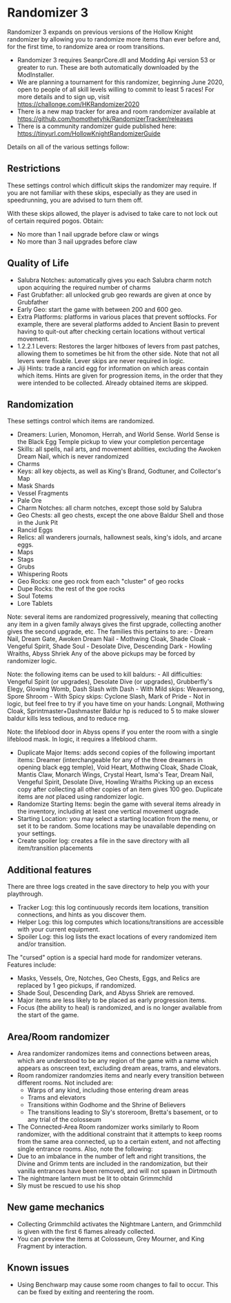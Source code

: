 # Randomizer 3

Randomizer 3 expands on previous versions of the Hollow Knight randomizer by allowing you to randomize more items than ever before and, for the first time, to randomize area or room transitions.
- Randomizer 3 requires SeanprCore.dll and Modding Api version 53 or greater to run. These are both automatically downloaded by the ModInstaller.
- We are planning a tournament for this randomizer, beginning June 2020, open to people of all skill levels willing to commit to least 5 races! For more details and to sign up, visit https://challonge.com/HKRandomizer2020
- There is a new map tracker for area and room randomizer available at https://github.com/homothetyhk/RandomizerTracker/releases
- There is a community randomizer guide published here: https://tinyurl.com/HollowKnightRandomizerGuide

Details on all of the various settings follow:

## Restrictions

These settings control which difficult skips the randomizer may require. If you are not familiar with these skips, especially as they are used in speedrunning, you are advised to turn them off.

With these skips allowed, the player is advised to take care to not lock out of certain required pogos. Obtain:
- No more than 1 nail upgrade before claw or wings
- No more than 3 nail upgrades before claw

## Quality of Life

- Salubra Notches: automatically gives you each Salubra charm notch upon acquiring the required number of charms
- Fast Grubfather: all unlocked grub geo rewards are given at once by Grubfather
- Early Geo: start the game with between 200 and 600 geo.
- Extra Platforms: platforms in various places that prevent softlocks. For example, there are several platforms added to Ancient Basin to prevent having to quit-out after checking certain locations without vertical movement.
- 1.2.2.1 Levers: Restores the larger hitboxes of levers from past patches, allowing them to sometimes be hit from the other side. Note that not all levers were fixable. Lever skips are never required in logic.
- Jiji Hints: trade a rancid egg for information on which areas contain which items. Hints are given for progression items, in the order that they were intended to be collected. Already obtained items are skipped.

## Randomization

These settings control which items are randomized.
- Dreamers: Lurien, Monomon, Herrah, and World Sense. World Sense is the Black Egg Temple pickup to view your completion percentage
- Skills: all spells, nail arts, and movement abilities, excluding the Awoken Dream Nail, which is never randomized
- Charms
- Keys: all key objects, as well as King's Brand, Godtuner, and Collector's Map
- Mask Shards
- Vessel Fragments
- Pale Ore
- Charm Notches: all charm notches, except those sold by Salubra
- Geo Chests: all geo chests, except the one above Baldur Shell and those in the Junk Pit
- Rancid Eggs
- Relics: all wanderers journals, hallownest seals, king's idols, and arcane eggs.
- Maps
- Stags
- Grubs
- Whispering Roots
- Geo Rocks: one geo rock from each "cluster" of geo rocks
- Dupe Rocks: the rest of the goe rocks
- Soul Totems
- Lore Tablets

Note: several items are randomized progressively, meaning that collecting any item in a given family always gives the first upgrade, collecting another gives the second upgrade, etc. The families this pertains to are:
	- Dream Nail, Dream Gate, Awoken Dream Nail
	- Mothwing Cloak, Shade Cloak
	- Vengeful Spirit, Shade Soul
	- Desolate Dive, Descending Dark
	- Howling Wraiths, Abyss Shriek
Any of the above pickups may be forced by randomizer logic.

Note: the following items can be used to kill baldurs:
	- All difficulties: Vengeful Spirit (or upgrades), Desolate Dive (or upgrades), Grubberfly's Elegy, Glowing Womb, Dash Slash with Dash
	- With Mild skips: Weaversong, Spore Shroom
	- With Spicy skips: Cyclone Slash, Mark of Pride
	- Not in logic, but feel free to try if you have time on your hands: Longnail, Mothwing Cloak, Sprintmaster+Dashmaster
Baldur hp is reduced to 5 to make slower baldur kills less tedious, and to reduce rng.

Note: the lifeblood door in Abyss opens if you enter the room with a single lifeblood mask. In logic, it requires a lifeblood charm.

- Duplicate Major Items: adds second copies of the following important items:
		Dreamer (interchangeable for any of the three dreamers in opening black egg temple), Void Heart,
		Mothwing Cloak, Shade Cloak, Mantis Claw, Monarch Wings, 
		Crystal Heart, Isma's Tear, Dream Nail, 
		Vengeful Spirit, Desolate Dive, Howling Wraiths
	Picking up an excess copy after collecting all other copies of an item gives 100 geo.
	Duplicate items are *not* placed using randomizer logic.
- Randomize Starting Items: begin the game with several items already in the inventory, including at least one vertical movement upgrade.
- Starting Location: you may select a starting location from the menu, or set it to be random. Some locations may be unavailable depending on your settings.
- Create spoiler log: creates a file in the save directory with all item/transition placements

## Additional features

There are three logs created in the save directory to help you with your playthrough.
- Tracker Log: this log continuously records item locations, transition connections, and hints as you discover them.
- Helper Log: this log computes which locations/transitions are accessible with your current equipment.
- Spoiler Log: this log lists the exact locations of every randomized item and/or transition.

The "cursed" option is a special hard mode for randomizer veterans. Features include:
- Masks, Vessels, Ore, Notches, Geo Chests, Eggs, and Relics are replaced by 1 geo pickups, if randomized.
- Shade Soul, Descending Dark, and Abyss Shriek are removed.
- Major items are less likely to be placed as early progression items.
- Focus (the ability to heal) is randomized, and is no longer available from the start of the game.

## Area/Room randomizer

- Area randomizer randomizes items and connections between areas, which are understood to be any region of the game with a name which appears as onscreen text, excluding dream areas, trams, and elevators.
- Room randomizer randomzies items and nearly every transition between different rooms. Not included are:
    - Warps of any kind, including those entering dream areas
	- Trams and elevators
	- Transitions within Godhome and the Shrine of Believers
	- The transitions leading to Sly's storeroom, Bretta's basement, or to any trial of the colosseum
- The Connected-Area Room randomizer works similarly to Room randomizer, with the additional constraint that it attempts to keep rooms from the same area connected, up to a certain extent, and not affecting single entrance rooms.
Also, note the following:
- Due to an imbalance in the number of left and right transitions, the Divine and Grimm tents are included in the randomization, but their vanilla entrances have been removed, and will not spawn in Dirtmouth
- The nightmare lantern must be lit to obtain Grimmchild
- Sly must be rescued to use his shop

## New game mechanics
- Collecting Grimmchild activates the Nightmare Lantern, and Grimmchild is given with the first 6 flames already collected.
- You can preview the items at Colosseum, Grey Mourner, and King Fragment by interaction.

## Known issues
- Using Benchwarp may cause some room changes to fail to occur. This can be fixed by exiting and reentering the room.